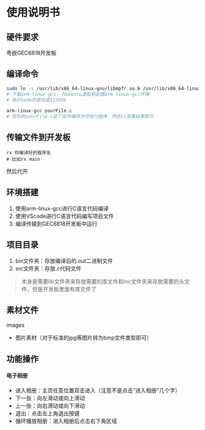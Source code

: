 # 使用说明书

## 硬件要求

粤嵌GEC6818开发板

## 编译命令

```bash
sudo ln -s /usr/lib/x86_64-linux-gnu/libmpfr.so.6 /usr/lib/x86_64-linux-gnu/libmpfr.so.4
# 下载arm-linux-gcc，为ubuntu虚拟机配置arm-linux-gcc环境
# 执行sudo的密码是123456

arm-linux-gcc yourFile.c
# 将你的yourFile.c这个文件编译为可执行程序，然后ls查看结果即可
```

## 传输文件到开发板

```
rx 你编译好的程序名
# 比如rx main
```

然后代开

## 环境搭建

1. 使用arm-linux-gcc进行C语言代码编译
2. 使用VScode进行C语言代码编写项目文件
3. 编译传输到GEC6818开发板中运行

## 项目目录

1. bin文件夹：存放编译后的.out二进制文件
2. src文件夹：存放.c代码文件

> 本身是需要lib文件夹来存放需要的库文件和inc文件夹来存放需要的头文件，但是开发板里面有库文件了

## 素材文件

images

- 图片素材（对于标准的jpg等图片转为bmp文件类型即可）

## 功能操作

#### 电子相册

* 进入相册：主页任意位置双击进入（注意不是点击“进入相册”几个字）
* 下一张：向左滑动或向上滑动
* 上一张：向右滑动或向下滑动
* 退出：点击左上角退出按键
* 循环播放相册：进入相册后点击右下角区域
